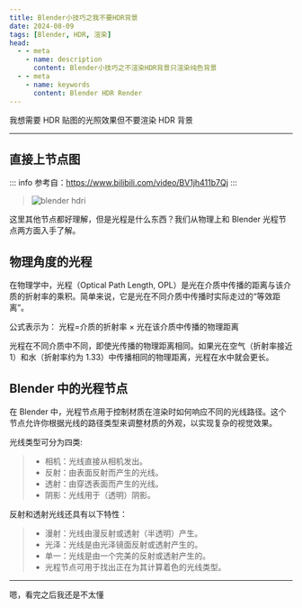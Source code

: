 ```yaml
---
title: Blender小技巧之我不要HDR背景
date: 2024-08-09
tags: [Blender, HDR, 渲染]
head:
  - - meta
    - name: description
      content: Blender小技巧之不渲染HDR背景只渲染纯色背景
  - - meta
    - name: keywords
      content: Blender HDR Render
---
```


我想需要 HDR 贴图的光照效果但不要渲染 HDR 背景

---

## 直接上节点图

::: info
参考自：https://www.bilibili.com/video/BV1jh411b7Qj
:::

> ![blender hdri](/blender-hdri-tip_1.png)

这里其他节点都好理解，但是光程是什么东西？我们从物理上和 Blender 光程节点两方面入手了解。

## 物理角度的光程

在物理学中，光程（Optical Path Length, OPL）是光在介质中传播的距离与该介质的折射率的乘积。简单来说，它是光在不同介质中传播时实际走过的“等效距离”。

公式表示为：
光程=介质的折射率 × 光在该介质中传播的物理距离

光程在不同介质中不同，即使光传播的物理距离相同。如果光在空气（折射率接近 1）和水（折射率约为 1.33）中传播相同的物理距离，光程在水中就会更长。

## Blender 中的光程节点

在 Blender 中，光程节点用于控制材质在渲染时如何响应不同的光线路径。这个节点允许你根据光线的路径类型来调整材质的外观，以实现复杂的视觉效果。

光线类型可分为四类:

> - 相机：光线直接从相机发出。
> - 反射：由表面反射而产生的光线。
> - 透射：由穿透表面而产生的光线。
> - 阴影：光线用于（透明）阴影。

反射和透射光线还具有以下特性：

> - 漫射：光线由漫反射或透射（半透明）产生。
> - 光泽：光线是由光泽镜面反射或透射产生的。
> - 单一：光线是由一个完美的反射或透射产生的。
> - 光程节点可用于找出正在为其计算着色的光线类型。

---

嗯，看完之后我还是不太懂
